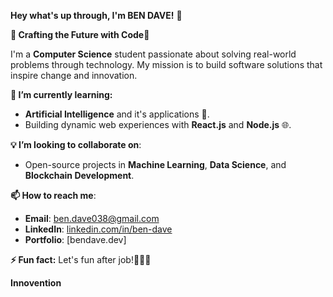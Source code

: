 **Hey what's up through, I'm BEN DAVE!** 👋

**🌟 Crafting the Future with Code**🌟

I'm a __Computer Science__ student passionate about solving real-world problems through technology. My mission is to build software solutions that inspire change and innovation.

**🌱 I’m currently learning:**
- **Artificial Intelligence** and it's applications 🤖.
- Building dynamic web experiences with **React.js** and **Node.js** 🌐.

**💡 I’m looking to collaborate on**:
- Open-source projects in **Machine Learning**, **Data Science**, and **Blockchain Development**.

**📫 How to reach me**:
- **Email**: ben.dave038@gmail.com  
- **LinkedIn**: [linkedin.com/in/ben-dave](#)  
- **Portfolio**: [bendave.dev] 

**⚡ Fun fact:**
Let's fun after job!🧏‍♂️🧩

__Innovention__
